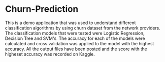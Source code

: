 # Churn-Prediction

This is a demo application that was used to understand different classification algorithms by using churn dataset from the network providers.
The classification models that were tested were Logistic Regression, Decision Tree and SVM's.
The accuracy for each of the models were calculated and cross validation was applied to the model with the highest accuracy. 
All the output files have been posted and the score with the higheset accuracy was recorded on Kaggle.
